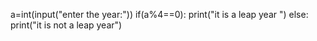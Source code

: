 a=int(input("enter the year:"))
if(a%4==0):
    print("it is a leap year ")
else:
    print("it is not a leap year")
